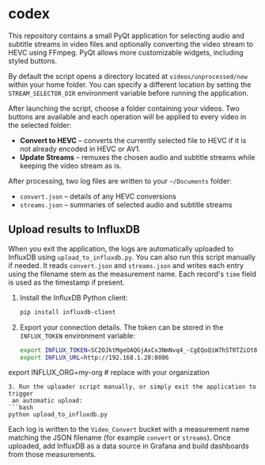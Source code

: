 # codex

This repository contains a small PyQt application for selecting audio and
subtitle streams in video files and optionally converting the video stream to
HEVC using FFmpeg. PyQt allows more customizable widgets, including styled
buttons.

By default the script opens a directory located at `videos/unprocessed/new`
within your home folder. You can specify a different location by setting the
`STREAM_SELECTOR_DIR` environment variable before running the application.

After launching the script, choose a folder containing your videos. Two buttons
are available and each operation will be applied to every video in the selected
folder:

* **Convert to HEVC** – converts the currently selected file to HEVC if it is not
  already encoded in HEVC or AV1.
* **Update Streams** – remuxes the chosen audio and subtitle streams while
  keeping the video stream as is.

After processing, two log files are written to your `~/Documents` folder:

- `convert.json` – details of any HEVC conversions
- `streams.json` – summaries of selected audio and subtitle streams

## Upload results to InfluxDB

When you exit the application, the logs are automatically uploaded to InfluxDB
using `upload_to_influxdb.py`. You can also run this script manually if
needed. It reads `convert.json` and `streams.json` and writes each entry using
the filename stem as the measurement name. Each record's `time` field is used
as the timestamp if present.

1. Install the InfluxDB Python client:
   ```bash
   pip install influxdb-client
   ```
2. Export your connection details. The token can be stored in the `INFLUX_TOKEN` environment variable:
   ```bash
   export INFLUX_TOKEN=SC2OJktMgeOAQGjAxCx3NmNvq4_-CgEQoQiW7hST0TZiOt8q-zZA7MY-3X5VV3uJlB7DXbEnwCP7C95LhHAB1g==
   export INFLUX_URL=http://192.168.1.28:8086
 export INFLUX_ORG=my-org  # replace with your organization
  ```
3. Run the uploader script manually, or simply exit the application to trigger
   an automatic upload:
  ```bash
  python upload_to_influxdb.py
  ```

Each log is written to the `Video_Convert` bucket with a measurement name
matching the JSON filename (for example `convert` or `streams`). Once uploaded,
add InfluxDB as a data source in Grafana and build dashboards from those
measurements.
